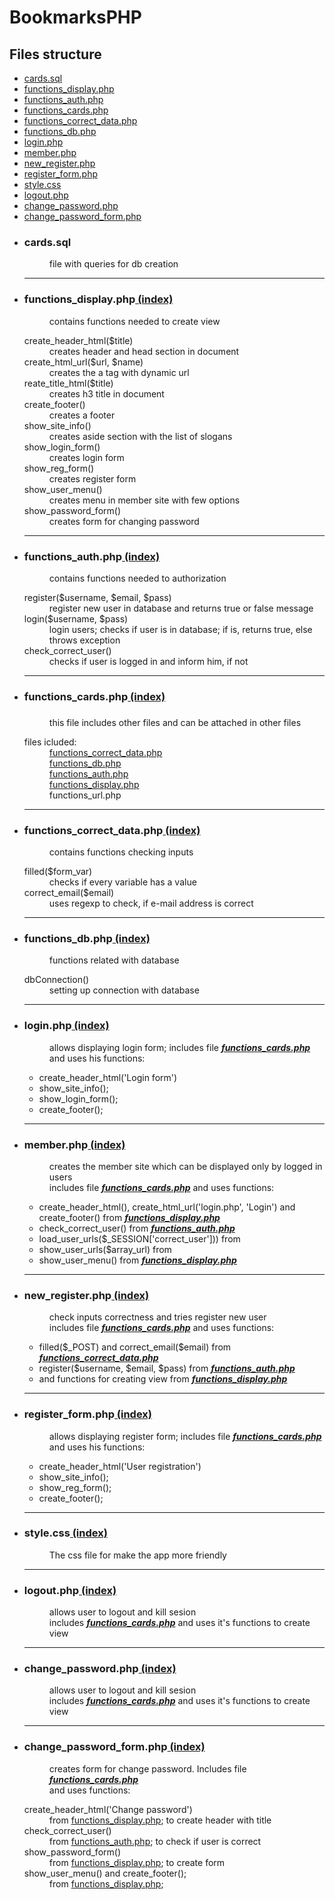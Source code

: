 # BookmarksPHP

<h2 id="index">Files structure</h2>
<ul>
  <li><a href="#one">cards.sql</a></li>
  <li><a href="#two">functions_display.php</a></li>
  <li><a href="#three">functions_auth.php</a></li>
  <li><a href="#four">functions_cards.php</a></li>
  <li><a href="#five">functions_correct_data.php</a></li>
  <li><a href="#six">functions_db.php</a></li>
  <li><a href="#seven">login.php</a></li>
  <li><a href="#eight">member.php</a></li>
  <li><a href="#nine">new_register.php</a></li>
  <li><a href="#ten">register_form.php</a></li>
  <li><a href="#eleven">style.css</a></li>
  <li><a href="#twelve">logout.php</a></li>
  <li><a href="#thirteen">change_password.php</a></li>
  <li><a href="#fourteen">change_password_form.php</a></li>
</ul>
<ul>
  <li>
    <dl>
      <dt id="one"><h3>cards.sql</h3></dt>
      <dd>file with queries for db creation</dd>
    </dl>
   </li>
   <hr>
   <li>
    <dl>
      <dt id="two"><h3>functions_display.php<a href="#index"> (index)</a></h3></dt>
      <dd>contains functions needed to create view</dd>
      <dl>
        <dt>create_header_html($title)</dt>
        <dd>creates header and head section in document</dd>
        <dt>create_html_url($url, $name)</dt>
        <dd>creates the a tag with dynamic url</dd>
        <dt>reate_title_html($title)</dt>
        <dd>creates h3 title in document</dd>
        <dt>create_footer()</dt>
        <dd>creates a footer</dd>
        <dt>show_site_info()</dt>
        <dd>creates aside section with the list of slogans</dd>
        <dt>show_login_form()</dt>
        <dd>creates login form</dd>
        <dt>show_reg_form()</dt>
        <dd>creates register form</dd>
        <dt>show_user_menu()</dt>
        <dd>creates menu in member site with few options</dd>
        <dt>show_password_form()</dt>
        <dd>creates form for changing password</dd>
      </dl>
    </dl>
   </li>
   <hr>
   <li>
    <dl>
      <dt id="three"><h3>functions_auth.php<a href="#index"> (index)</a></h3></dt>
      <dd>contains functions needed to authorization</dd>
      <dl>
        <dt>register($username, $email, $pass)</dt>
        <dd>register new user in database and returns true or false message</dd>
        <dt>login($username, $pass)</dt>
        <dd>login users; checks if user is in database; if is, returns true, else throws exception</dd>
        <dt>check_correct_user()</dt>
        <dd>checks if user is logged in and inform him, if not<dd>
      </dl>
    </dl>
   </li>
   <hr>
   <li>
    <dl>
      <dt id="four"><h3>functions_cards.php<a href="#index"> (index)</a><h3></dt>
      <dd>this file includes other files and can be attached in other files</dd>
      <dl>
        <dt>files icluded: <dt>
        <dd><a href="#five">functions_correct_data.php</a></dd>
        <dd><a href="#six">functions_db.php</a></dd>
        <dd><a href="#three">functions_auth.php</a></dd>
        <dd><a href="#two">functions_display.php</a></dd>
        <dd>functions_url.php</dd>
      </dl>
     </dl
   </li>
   <hr>
   <li>
    <dl>
      <dt id="five"><h3>functions_correct_data.php<a href="#index"> (index)</a></h3></dt>
      <dd>contains functions checking inputs</dd>
      <dl>
        <dt>filled($form_var)</dt>
        <dd>checks if every variable has a value</dd>
        <dt>correct_email($email)</dt>
        <dd>uses regexp to check, if e-mail address is correct</dd>
      </dl>
    </dl>
   </li>
   <hr>
   <li>
    <dl>
      <dt id="six"><h3>functions_db.php<a href="#index"> (index)</a></h3></dt>
      <dd>functions related with database</dd>
      <dl>
        <dt>dbConnection()</dt>
        <dd>setting up connection with database</dd>
      </dl>
    </dl>
   </li>
   <hr>
   <li>
    <dl>
      <dt id="seven"><h3>login.php<a href="#index"> (index)</a></h3></dt>
      <dd>allows displaying login form; includes file <em><b><a href="#two">functions_cards.php</a></b></em> and uses his functions:</dd>
      <ul>
        <li>create_header_html('Login form')</li>
        <li>show_site_info();</li>
        <li>show_login_form();</li>
        <li>create_footer();</li>
      </ul>
    </dl>
   </li>
   <hr>
   <li>
    <dl>
      <dt id="eight"><h3>member.php<a href="#index"> (index)</a></h3></dt>
      <dd>creates the member site which can be displayed only by logged in users<br>
        includes file <em><b><a href="#four">functions_cards.php</a></b></em> and uses functions: </dd>
        <ul>
          <li>create_header_html(), create_html_url('login.php', 'Login') and create_footer() from <em><b><a href="#two">functions_display.php</a></b></em></li>
          <li>check_correct_user() from <em><b><a href="#three">functions_auth.php</a></b></em></li>
          <li>load_user_urls($_SESSION['correct_user'])) from <em><b><a href=""></a></b></em></li>
          <li>show_user_urls($array_url) from <em><b><a href=""></a></b></em></li>
          <li>show_user_menu() from <em><b><a href="#two">functions_display.php</a></b></em></li>
        </ul>
    </dl>
   </li>
   <hr>
   <li>
    <dl>
      <dt id="nine"><h3>new_register.php<a href="#index"> (index)</a></h3></dt>
      <dd>check inputs correctness and tries register new user<br>
        includes file <em><b><a href="#four">functions_cards.php</a></b></em> and uses functions: </dd>
        <ul>
          <li>filled($_POST) and correct_email($email) from <em><b><a href="#five">functions_correct_data.php</a></b></em></li>
          <li>register($username, $email, $pass) from <em><b><a href="#three">functions_auth.php</a></b></em></li>
          <li>and functions for creating view from <em><b><a href="#two">functions_display.php</a></b></em></li>
        </ul>
    </dl>
   </li>
   <hr>
   <li>
    <dl>
      <dt id="ten"><h3>register_form.php<a href="#index"> (index)</a></h3></dt>
      <dd>allows displaying register form; includes file <em><b><a href="#two">functions_cards.php</a></b></em> and uses his functions:</dd>
      <ul>
        <li>create_header_html('User registration')</li>
        <li>show_site_info();</li>
        <li>show_reg_form();</li>
        <li>create_footer();</li>
      </ul>
    </dl>
   </li>
   <hr>
   <li>
    <dl>
      <dt id="eleven"><h3>style.css<a href="#index"> (index)</a></h3></dt>
      <dd>The css file for make the app more friendly</dd>
     </dl>
   </li>
   <hr>
   <li>
    <dl>
      <dt id="twelve"><h3>logout.php<a href="#index"> (index)</a></h3></dt>
      <dd>allows user to logout and kill sesion<br>
        includes <em><b><a href="#four">functions_cards.php</a></b></em> and uses it's functions to create view</dd>
     </dl>
   </li>
   <hr>
   <li>
    <dl>
      <dt id="thirteen"><h3>change_password.php<a href="#index"> (index)</a></h3></dt>
      <dd>allows user to logout and kill sesion<br>
        includes <em><b><a href="#four">functions_cards.php</a></b></em> and uses it's functions to create view</dd>
    </dl>
   </li>
   <hr>
   <li>
    <dl>
      <dt id="fourteen"><h3>change_password_form.php<a href="#index"> (index)</a></h3></dt>
      <dd>creates form for change password. Includes file <em><b><a href="four">functions_cards.php</a></b></em><br>
          and uses functions: </dd>
      <dl>
        <dt>create_header_html('Change password')</dt>
        <dd>from <a href="#two">functions_display.php</a>; to create header with title</dd>
        <dt>check_correct_user()</dt>
        <dd>from <a href="#three">functions_auth.php</a>; to check if user is correct</dd>
        <dt>show_password_form()</dt>
        <dd>from <a href="#two">functions_display.php</a>; to create form </dd>
        <dt>show_user_menu() and create_footer(); </dt>
        <dd>from <a href="#two">functions_display.php</a>;</dd>
      </dl>
    </dl>
   </li>  
</ul>
